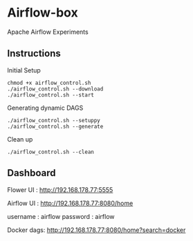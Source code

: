 # Airflow-box

Apache Airflow Experiments

## Instructions

Initial Setup

```shell
chmod +x airflow_control.sh
./airflow_control.sh --download
./airflow_control.sh --start
```

Generating dynamic DAGS

```shell
./airflow_control.sh --setuppy
./airflow_control.sh --generate
```

Clean up

```shell
./airflow_control.sh --clean
```

## Dashboard

Flower UI  : <http://192.168.178.77:5555>

Airflow UI : <http://192.168.178.77:8080/home>

username : airflow
password : airflow

Docker dags: <http://192.168.178.77:8080/home?search=docker>
